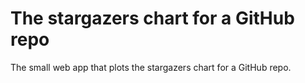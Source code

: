 # The stargazers chart for a GitHub repo

The small web app that plots the stargazers chart for a GitHub repo.

